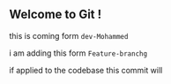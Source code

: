 ## Welcome to Git !

this is coming form `dev-Mohammed`


i am adding this form `Feature-branchg`


if applied to the codebase this commit will 